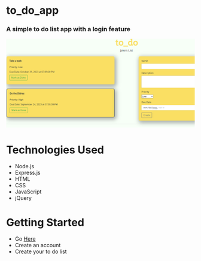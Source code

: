 # to_do_app
### A simple to do list  app with a login feature

![preview](/frontpage.png)

# 
# Technologies Used
- Node.js
- Express.js
- HTML
- CSS
- JavaScript
- jQuery

# Getting Started
- Go [Here](https://todo-sm-a0e0f243e3b4.herokuapp.com/dashboard)
- Create an account 
- Create your to do list
